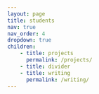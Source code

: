 ```yaml
---
layout: page
title: students
nav: true
nav_order: 4
dropdown: true
children: 
    - title: projects
      permalink: /projects/
    - title: divider
    - title: writing
      permalink: /writing/
---
```

